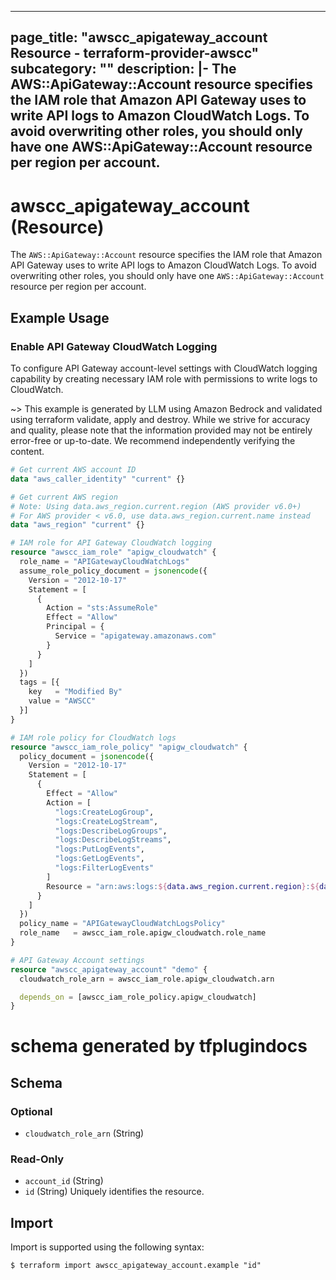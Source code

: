 
---
page_title: "awscc_apigateway_account Resource - terraform-provider-awscc"
subcategory: ""
description: |-
  The AWS::ApiGateway::Account resource specifies the IAM role that Amazon API Gateway uses to write API logs to Amazon CloudWatch Logs. To avoid overwriting other roles, you should only have one AWS::ApiGateway::Account resource per region per account.
---

# awscc_apigateway_account (Resource)

The ``AWS::ApiGateway::Account`` resource specifies the IAM role that Amazon API Gateway uses to write API logs to Amazon CloudWatch Logs. To avoid overwriting other roles, you should only have one ``AWS::ApiGateway::Account`` resource per region per account.

## Example Usage

### Enable API Gateway CloudWatch Logging

To configure API Gateway account-level settings with CloudWatch logging capability by creating necessary IAM role with permissions to write logs to CloudWatch.

~> This example is generated by LLM using Amazon Bedrock and validated using terraform validate, apply and destroy. While we strive for accuracy and quality, please note that the information provided may not be entirely error-free or up-to-date. We recommend independently verifying the content.

```terraform
# Get current AWS account ID
data "aws_caller_identity" "current" {}

# Get current AWS region
# Note: Using data.aws_region.current.region (AWS provider v6.0+)
# For AWS provider < v6.0, use data.aws_region.current.name instead
data "aws_region" "current" {}

# IAM role for API Gateway CloudWatch logging
resource "awscc_iam_role" "apigw_cloudwatch" {
  role_name = "APIGatewayCloudWatchLogs"
  assume_role_policy_document = jsonencode({
    Version = "2012-10-17"
    Statement = [
      {
        Action = "sts:AssumeRole"
        Effect = "Allow"
        Principal = {
          Service = "apigateway.amazonaws.com"
        }
      }
    ]
  })
  tags = [{
    key   = "Modified By"
    value = "AWSCC"
  }]
}

# IAM role policy for CloudWatch logs
resource "awscc_iam_role_policy" "apigw_cloudwatch" {
  policy_document = jsonencode({
    Version = "2012-10-17"
    Statement = [
      {
        Effect = "Allow"
        Action = [
          "logs:CreateLogGroup",
          "logs:CreateLogStream",
          "logs:DescribeLogGroups",
          "logs:DescribeLogStreams",
          "logs:PutLogEvents",
          "logs:GetLogEvents",
          "logs:FilterLogEvents"
        ]
        Resource = "arn:aws:logs:${data.aws_region.current.region}:${data.aws_caller_identity.current.account_id}:*"
      }
    ]
  })
  policy_name = "APIGatewayCloudWatchLogsPolicy"
  role_name   = awscc_iam_role.apigw_cloudwatch.role_name
}

# API Gateway Account settings
resource "awscc_apigateway_account" "demo" {
  cloudwatch_role_arn = awscc_iam_role.apigw_cloudwatch.arn

  depends_on = [awscc_iam_role_policy.apigw_cloudwatch]
}
```

# schema generated by tfplugindocs
## Schema

### Optional

- `cloudwatch_role_arn` (String)

### Read-Only

- `account_id` (String)
- `id` (String) Uniquely identifies the resource.

## Import

Import is supported using the following syntax:

```shell
$ terraform import awscc_apigateway_account.example "id"
```
